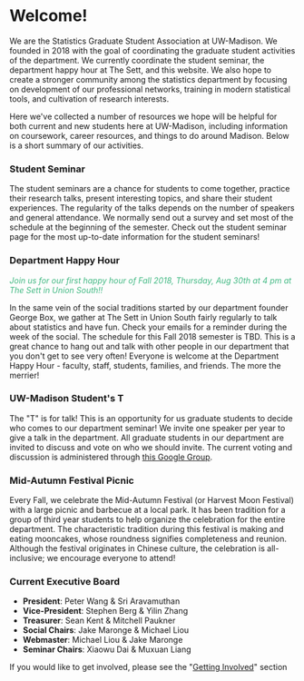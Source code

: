 # Welcome!

We are the Statistics Graduate Student Association at UW-Madison. We founded in 2018 with the goal of coordinating the graduate student activities
of the department. We currently coordinate the student seminar, the department happy hour at The Sett, and this website. We also hope to create a stronger community among the
statistics department by focusing on development of our professional networks,
training in modern statistical tools, and cultivation of research interests.

Here we've collected a number of resources we hope will be helpful for both current and new students here at UW-Madison, including information on coursework, career resources, and things to do around Madison. Below is a short summary of our activities.


### Student Seminar

The student seminars are a chance for students to come together, practice their research talks, present interesting topics, and share their student experiences. The regularity of the talks depends on the number of speakers and general attendance. We normally send out a survey and set most of the schedule at the beginning of the semester. Check out the student seminar page for the most up-to-date information for the student seminars!

### Department Happy Hour

<em style="color: var(--theme-color,#42b983)">Join us for our first happy hour of Fall 2018, Thursday, Aug 30th at 4 pm at The Sett in Union South!!</em>

In the same vein of the social traditions started by our department founder
George Box, we gather at The Sett in Union South fairly regularly to talk about
statistics and have fun. Check your emails for a reminder during the week of
the social. The schedule for this Fall 2018 semester is TBD. This is a great
chance to hang out and talk with other people in our department that you don't
get to see very often!  Everyone is welcome at the Department Happy Hour -
faculty, staff, students, families, and friends. The more the merrier!

### UW-Madison Student's T

The "T" is for talk! This is an opportunity for us graduate students to decide who comes to our department seminar! We invite one speaker per year to give a talk in the department. All graduate students in our department are invited to discuss and vote on who we should invite. The current voting and discussion is administered through [this Google Group](https://groups.google.com/forum/#!forum/uw-madison-students-t).

### Mid-Autumn Festival Picnic

Every Fall, we celebrate the Mid-Autumn Festival (or Harvest Moon Festival)
with a large picnic and barbecue at a local park. It has been tradition for a
group of third year students to help organize the celebration for the entire
department. The characteristic tradition during this festival is making and
eating mooncakes, whose roundness signifies completeness and reunion.  Although
the festival originates in Chinese culture, the celebration is all-inclusive;
we encourage everyone to attend! 

### Current Executive Board

* **President**: Peter Wang & Sri Aravamuthan
* **Vice-President**: Stephen Berg & Yilin Zhang
* **Treasurer**: Sean Kent & Mitchell Paukner
* **Social Chairs**: Jake Maronge & Michael Liou
* **Webmaster**: Michael Liou & Jake Maronge
* **Seminar Chairs**: Xiaowu Dai & Muxuan Liang

If you would like to get involved, please see the "[Getting Involved](involved.md)" section
